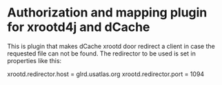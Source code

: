 Authorization and mapping plugin for xrootd4j and dCache
========================================================

This is plugin that makes dCache xrootd door redirect a client in case the requested file can not be found.
The redirector to be used is set in properties like this:

xrootd.redirector.host = glrd.usatlas.org
xrootd.redirector.port = 1094